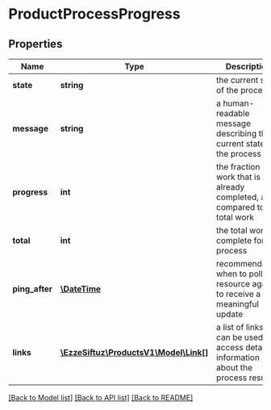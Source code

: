 # ProductProcessProgress

## Properties
Name | Type | Description | Notes
------------ | ------------- | ------------- | -------------
**state** | **string** | the current state of the process | [optional] 
**message** | **string** | a human-readable message describing the current state of the process | [optional] 
**progress** | **int** | the fraction of work that is already completed, as compared to the total work | [optional] 
**total** | **int** | the total work to complete for this process | [optional] 
**ping_after** | [**\DateTime**](\DateTime.md) | recommendation when to poll this resource again to receive a meaningful update | [optional] 
**links** | [**\EzzeSiftuz\ProductsV1\Model\Link[]**](Link.md) | a list of links that can be used to access detailed information about the process result | [optional] 

[[Back to Model list]](../../README.md#documentation-for-models) [[Back to API list]](../../README.md#documentation-for-api-endpoints) [[Back to README]](../../README.md)

